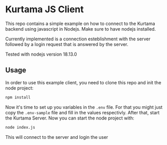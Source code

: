# Kurtama JS Client

This repo contains a simple example on how to connect to the Kurtama backend using javascript in Nodejs. Make sure to have nodejs installed. 

Currently implemented is a connection esteblishment with the server followed by a login request that is answered by the server.

Tested with nodejs version 18.13.0

## Usage

In order to use this example client, you need to clone this repo and init the node project:
```bash
npm install
```
Now it's time to set up you variables in the `.env` file. For that you might just copy the `.env-sample` file and fill in the values respectivly.
After that, start the Kurtama Server. Now you can start the node project with:
```bash
node index.js
```

This will connect to the server and login the user